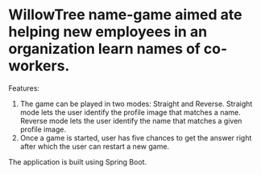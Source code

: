 # WillowTree name-game aimed ate helping new employees in an organization learn names of co-workers.

Features:

1. The game can be played in two modes: Straight and Reverse.
    Straight mode lets the user identify the profile image that matches a name.
    Reverse mode lets the user identify the name that matches a given profile image.
2. Once a game is started, user has five chances to get the answer right after which the user can restart a new game.

The application is built using Spring Boot.
